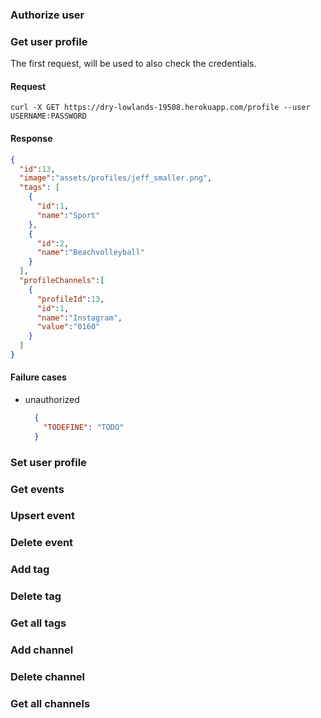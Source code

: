 ### Authorize user

### Get user profile
The first request, will be used to also check the credentials.

#### Request
``curl -X GET https://dry-lowlands-19508.herokuapp.com/profile --user USERNAME:PASSWORD``
#### Response
```json
{
  "id":13,
  "image":"assets/profiles/jeff_smaller.png",
  "tags": [
    {
      "id":1,
      "name":"Sport"
    },
    {
      "id":2,
      "name":"Beachvolleyball"
    }
  ],
  "profileChannels":[
    {
      "profileId":13,
      "id":1,
      "name":"Instagram",
      "value":"0160"
    }
  ]
}
```
#### Failure cases
- unauthorized
    ```json
      {
        "TODEFINE": "TODO"
      }
    ```

### Set user profile

### Get events

### Upsert event

### Delete event

### Add tag

### Delete tag

### Get all tags

### Add channel

### Delete channel

### Get all channels